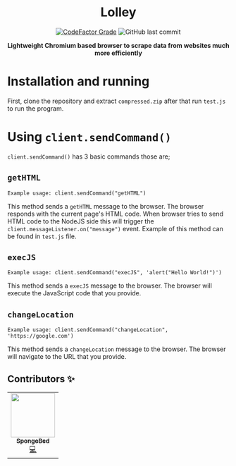 <div align="center">

# Lolley

  <a href="https://www.codefactor.io/repository/github/constani/lolley"><img alt="CodeFactor Grade" src="https://www.codefactor.io/repository/github/constani/lolley/badge"></a>
  <img alt="GitHub last commit" src="https://img.shields.io/github/last-commit/Constani/lolley">

**Lightweight Chromium based browser to scrape data from websites much more efficiently**

</div>

# Installation and running
First, clone the repository and extract `compressed.zip` after that run `test.js` to run the program.

# Using `client.sendCommand()`

`client.sendCommand()` has 3 basic commands those are;

## `getHTML`

`Example usage: client.sendCommand("getHTML")`

This method sends a `getHTML` message to the browser. The browser responds with the current page's HTML code. When browser tries to send HTML code to the NodeJS side
this will trigger the `client.messageListener.on("message")` event. Example of this method can be found in `test.js` file.

## `execJS`

`Example usage: client.sendCommand("execJS", 'alert("Hello World!")')`

This method sends a `execJS` message to the browser. The browser will execute the JavaScript code that you provide.

## `changeLocation`

`Example usage: client.sendCommand("changeLocation", 'https://google.com')`

This method sends a `changeLocation` message to the browser. The browser will navigate to the URL that you provide.


## Contributors ✨

<table>
  <tr>
        <td align="center"><a href="https://spongebed.me"><img src="https://avatars.githubusercontent.com/u/56435044?v=4" width="100px;" alt=""/><br /><sub>          <b>SpongeBed</b></sub></a><br /> <a href="https://github.com/Constani/vaniply/commits?author=SpongeBed81" title="Code">💻</a></td>
    </tr>
</table>
